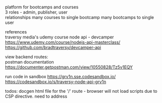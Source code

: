 platform for bootcamps and courses  
3 roles - admin, publisher, user  
relationships many courses to single bootcamp many bootcamps to single user  


references  
traversy media's udemy course node api - devcamper  
https://www.udemy.com/course/nodejs-api-masterclass/  
https://github.com/bradtraversy/devcamper-api  

view backend routes:  
postman documentation  
https://documenter.getpostman.com/view/10550828/Tz5v1EQY  

run code in sandbox 
https://grv1n.sse.codesandbox.io/  
https://codesandbox.io/s/traversy-node-api-grv1n  

todos:
docgen html file for the '/' route - browser will not load scripts due to CSP directive. need to address

